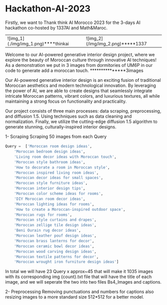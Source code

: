 # Hackathon-AI-2023
Firstly, we want to Thank think AI Morocco 2023 for the 3-days AI hackathon co-hosted by 1337AI and Math&amp;Maroc.
<table>
  <tr>
    <td>![img_1](./img/img_1.png)****thinkai
</td>
    <td>![img_2](/img/img_2.png)*****1337
</td>
  </tr>
</table>
Welcome to our AI-powered generative interior design project, where we explore the beauty of Moroccan culture through innovative AI techniques!
As a demonstration we put in 3 images from dormitories of UM6P in our code to generate add a moroccan touch.
***************3images

Our AI-powered generative interior design is an exciting fusion of traditional Moroccan aesthetics and modern technological innovation. By leveraging the power of AI, we are able to create designs that seamlessly integrate intricate Moroccan patterns, vibrant colors, and luxurious textures, all while maintaining a strong focus on functionality and practicality.

Our project consists of three main processes: data scraping, preprocessing, and diffusion 1.5. Using techniques such as data cleaning and normalization. Finally, we utilize the cutting-edge diffusion 1.5 algorithm to generate stunning, culturally-inspired interior designs.




1- Scraping
Scraping 50 images from each Query 
```python
Query =  ['Moroccan room design ideas',
    'Moroccan bedroom design ideas',
    'Living room decor ideas with Moroccan touch',
    'Moroccan style bathroom ideas',
    'How to decorate a room in Moroccan style',
    'Moroccan inspired living room ideas',
    'Moroccan decor ideas for small spaces',
    'Moroccan style furniture ideas',
    'Moroccan interior design tips',
    'Moroccan color scheme ideas for rooms',
    'DIY Moroccan room decor ideas',
    'Moroccan lighting ideas for rooms',
    'How to create a Moroccan-inspired outdoor space',
    'Moroccan rugs for rooms',
    'Moroccan style curtains and drapes',
    'Moroccan zellige tile design ideas', 
    'Beni Ourain rug decor ideas', 
    'Moroccan leather pouf design ideas', 
    'Moroccan brass lanterns for decor', 
    'Moroccan ceramic bowl decor ideas', 
    'Moroccan wood carving design ideas', 
    'Moroccan textile patterns for decor', 
    'Moroccan wrought iron furniture design ideas']
 ```   
 In total we will have 23 Query x approx~45 that will make it 1035 images with its corresponding img {count}.txt file that will have the title of each image, and we will seperate the two into two files Bs4_Images and captions.
 
 2- Preprocessing 
 Removing punctuations and numbers for captions also resizing images to a more standard size 512*512 for a better model.
 
 
 
 
 
 
 
 
 
 
 
 
 
 
 
 
 
 
 
